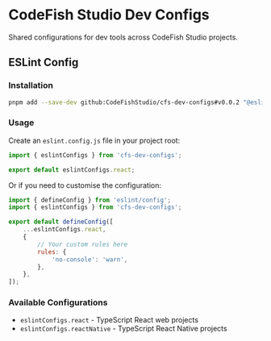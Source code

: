 # CodeFish Studio Dev Configs

Shared configurations for dev tools across CodeFish Studio projects.

## ESLint Config

### Installation

```bash
pnpm add --save-dev github:CodeFishStudio/cfs-dev-configs#v0.0.2 "@eslint/js@>=9" "eslint-config-prettier@>=10" "eslint-import-resolver-typescript@>=4.4" "eslint-plugin-import@>=2.32" "eslint-plugin-react-hooks@6.0.0-rc.1" "eslint-plugin-react@>=7.37" "eslint@>=9" "globals@>=16.3" "typescript-eslint@>=8"
```

### Usage

Create an `eslint.config.js` file in your project root:

```javascript
import { eslintConfigs } from 'cfs-dev-configs';

export default eslintConfigs.react;
```

Or if you need to customise the configuration:

```javascript
import { defineConfig } from 'eslint/config';
import { eslintConfigs } from 'cfs-dev-configs';

export default defineConfig([
    ...eslintConfigs.react,
    {
        // Your custom rules here
        rules: {
            'no-console': 'warn',
        },
    },
]);
```

### Available Configurations

- `eslintConfigs.react` - TypeScript React web projects
- `eslintConfigs.reactNative` - TypeScript React Native projects
